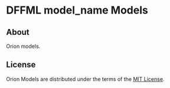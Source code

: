 # DFFML model_name Models

## About

Orion models.

## License

Orion Models are distributed under the terms of the
[MIT License](LICENSE).
